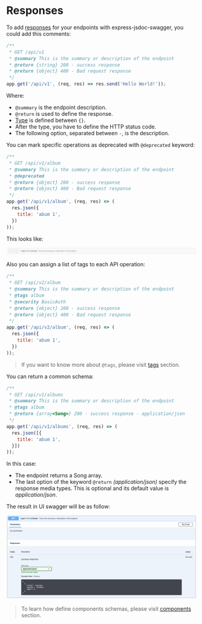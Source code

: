 # Responses
To add [responses](https://swagger.io/docs/specification/describing-responses/) for your endpoints with express-jsdoc-swagger, you could add this comments:

```javascript
/**
 * GET /api/v1
 * @summary This is the summary or description of the endpoint
 * @return {string} 200 - success response
 * @return {object} 400 - Bad request response
 */
app.get('/api/v1', (req, res) => res.send('Hello World!'));
```
Where:
- `@summary` is the endpoint description.
- `@return` is used to define the response.
- [Type](https://swagger.io/specification/#data-types) is defined between `{}`.
- After the type, you have to define the HTTP status code.
- The following option, separated between ` - `, is the description.

You can mark specific operations as deprecated with `@deprecated` keyword:
```javascript
/**
 * GET /api/v1/album
 * @summary This is the summary or description of the endpoint
 * @deprecated
 * @return {object} 200 - success response
 * @return {object} 400 - Bad request response
 */
app.get('/api/v1/album', (req, res) => (
  res.json({
    title: 'abum 1',
  })
));
```
This looks like:

<img src="./assets/deprecated.png"/>

Also you can assign a list of tags to each API operation:
```javascript
/**
 * GET /api/v2/album
 * @summary This is the summary or description of the endpoint
 * @tags album
 * @security BasicAuth
 * @return {object} 200 - success response
 * @return {object} 400 - Bad request response
 */
app.get('/api/v2/album', (req, res) => (
  res.json({
    title: 'abum 1',
  })
));
```
> If you want to know more about `@tags`, please visit [tags](tags.md) section.

You can return a common schema:
```javascript
/**
 * GET /api/v1/albums
 * @summary This is the summary or description of the endpoint
 * @tags album
 * @return {array<Song>} 200 - success response - application/json
 */
app.get('/api/v1/albums', (req, res) => (
  res.json([{
    title: 'abum 1',
  }])
));
```
In this case:
- The endpoint returns a Song array.
- The last option of the keyword `@return` *(application/json)* specify the response media types. This is optional and its default value is *application/json*.

The result in UI swagger will be as follow:

<img src="./assets/response-component.png"/>

> To learn how define components schemas, please visit [components](components.md) section.


